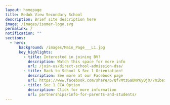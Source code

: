 ```yaml
---
layout: homepage
title: Bedok View Secondary School
description: Brief site description here
image: /images/isomer-logo.svg
permalink: /
notification: ""
sections:
  - hero:
      background: /images/Main_Page___L1.jpg
      key_highlights:
        - title: Interested in joining BV?
          description: Watch this space for more info
          url: /join-us/direct-school-admission-dsa/
        - title: Back to School & Sec 1 Orientation!
          description: See more at our Facebook page
          url: https://www.facebook.com/share/p/Qf7MtzGaDNP6yQjX/?mibextid=WaXdOe
        - title: Sec 1 CCA Option
          description: Click for more information
          url: partnerships/info-for-parents-and-students/
---
```

